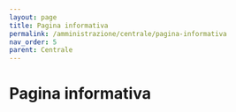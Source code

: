 ```yaml
---
layout: page
title: Pagina informativa
permalink: /amministrazione/centrale/pagina-informativa
nav_order: 5
parent: Centrale
---
```


# Pagina informativa
